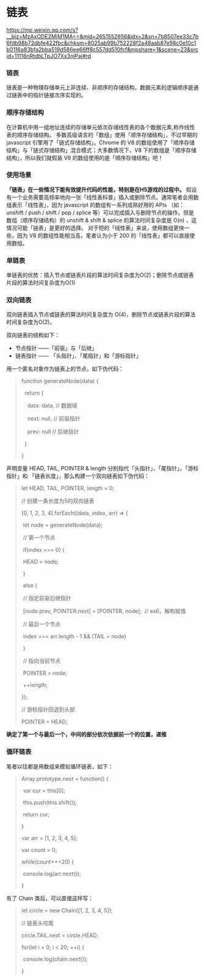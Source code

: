 # 链表

https://mp.weixin.qq.com/s?__biz=MzAxODE2MjM1MA==&mid=2651552856&idx=2&sn=7b8507ee33c7b6fdb98b72dbfe422fbc&chksm=8025ab99b752228f2a48aab87e98c0e10c1b0116a83bfa2bba519d586ee66ff8c557dd510fcf&mpshare=1&scene=23&srcid=11116nRtdbLTpJO7Xx3njPaj#rd

### 链表

链表是一种物理存储单元上非连续、非顺序的存储结构，数据元素的逻辑顺序是通过链表中的指针链接次序实现的。

### 顺序存储结构
在计算机中用一组地址连续的存储单元依次存储线性表的各个数据元素,称作线性表的顺序存储结构。
多数高级语言的「数组」使用「顺序存储结构」，不过早期的 javascript 引擎用了「链式存储结构」。Chrome 的 V8 的数组使用了「顺序存储结构」与「链式存储结构」混合模式；大多数情况下，V8 下的数组是「顺序存储结构」，所以我们就假装 V8 的数组使用的是「顺序存储结构」吧！

### 使用场景
**「链表」在一些情况下能有效提升代码的性能，特别是在H5游戏的过程中。**
假设有一个业务需要高频率地向一张「线性表科普」插入或删除节点。通常笔者会用数组表示「线性表」，因为 javascript 的数组有一系列成熟好用的 APIs （如：unshift / push / shift / pop / splice 等）可以完成插入与删除节点的操作。但是数组（顺序存储结构）的 unshift & shift & splice 的算法时间复杂度是 O(n) ，这情况可能「链表」是更好的选择。
对于短的「线性表」来说，使用数组更快一些，因为 V8 的数组性能相当高，笔者认为小于 200 的「线性表」都可以直接使用数组。

### 单链表

单链表的优势：插入节点或链表片段的算法时间复杂度为O(2)；删除节点或链表片段的算法时间复杂度为O(1)

### 双向链表

双向链表插入节点或链表的算法时间复杂度为 O(4)，删除节点或链表片段的算法时间复杂度为O(2)。

双向链表的结构如下：

- 节点指针 ——「前驱」与「后继」
- 链表指针 —— 「头指针」、「尾指针」和「游标指针」 

用一个匿名对象作为链表上的节点，如下伪代码：

> function generateNode(data) {
>
>   return {
>
>     data: data, // 数据域
>
>     next: null, // 前驱指针
>
>     prev: null // 后继指针
>
>   }
>
> }

声明变量 HEAD, TAIL, POINTER & length 分别指代「头指针」，「尾指针」，「游标指针」和 「链表长度」，那么构建一个双向链表如下伪代码：

> let HEAD, TAIL, POINTER, length = 0; 
>
> // 创建一条长度为5的双向链表
>
> [0, 1, 2, 3, 4].forEach((data, index, arr) => {
>
> ​	let node = generateNode(data); 
>
> ​	// 第一个节点
>
> ​	if(index === 0) {
>
> ​		HEAD = node; 
>
> ​	} 
>
> ​	else {
>
> ​		// 指定前驱后继指针
>
> ​		[node.prev, POINTER.next] = [POINTER, node];  // es6，解构赋值
>
> ​		// 最后一个节点
>
> ​		index === arr.length - 1 && (TAIL = node)
>
> ​	}
>
> ​	// 指向当前节点
>
> ​	POINTER = node; 
>
> ​	++length; 
>
> }); 
>
> // 游标指针回退到头部
>
> POINTER = HEAD;

**确定了第一个与最后一个，中间的部分依次依据前一个的位置，递推**

### 循环链表

笔者以往都是用数组来模拟循环链表，如下：

> Array.prototype.next = function() { 
>
> ​	var cur = this[0]; 
>
> ​	this.push(this.shift()); 
>
> ​	return cur;
>
> }
>
> var arr = [1, 2, 3, 4, 5]; 
>
> var count = 0; 
>
> while(count++<20) {
>
> ​	console.log(arr.next());
>
> }

有了 Chain 类后，可以直接这样写：

> let circle = new Chain([1, 2, 3, 4, 5]); 
>
> // 链表头咬尾
>
> circle.TAIL.next = circle.HEAD; 
>
> for(let i = 0; i < 20; ++i) {
>
> ​	console.log(chain.next()); 
>
> }

